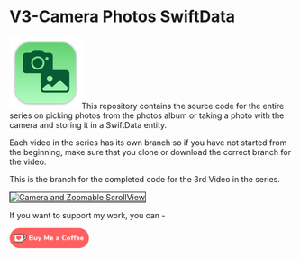 # V3-Camera Photos SwiftData

![CameraPhotos](Images/CameraPhotos.png)This repository contains the source code for the entire series on picking photos from the photos album or taking a photo with the camera and storing it in a SwiftData entity.

Each video in the series has its own branch so if you have not started from the beginning, make sure that you clone or download the correct branch for the video.

This is the branch for the completed code for the 3rd Video in the series. 

<a href="http://www.youtube.com/watch?feature=player_embedded&v=1ZYE5FcUN4Y
" target="_blank"><img src="http://img.youtube.com/vi/1ZYE5FcUN4Y/0.jpg" 
alt="Camera and Zoomable ScrollView" width="480" height="360" border="1" /></a>


If you want to support my work, you can - </br>

<a href='https://ko-fi.com/Z8Z22WRVG' target='_blank'><img height='36' style='border:0px;height:36px;' src='Images/kofi3-20240420213625338.png' border='0' alt='Buy Me a Coffee at ko-fi.com' /></a>
